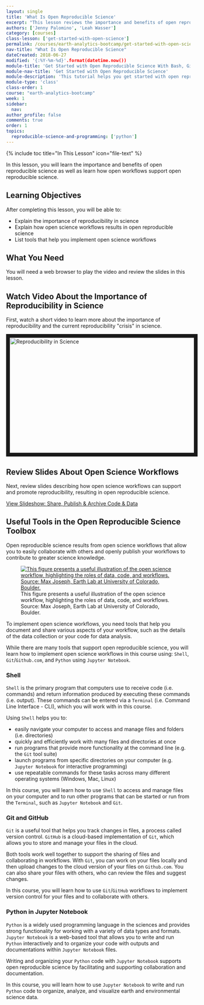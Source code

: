 ```yaml
---
layout: single
title: 'What Is Open Reproducible Science'
excerpt: "This lesson reviews the importance and benefits of open reproducible science."
authors: ['Jenny Palomino', 'Leah Wasser']
category: [courses]
class-lesson: ['get-started-with-open-science']
permalink: /courses/earth-analytics-bootcamp/get-started-with-open-science/intro-open-science/
nav-title: "What Is Open Reproducible Science"
dateCreated: 2018-06-27
modified: '{:%Y-%m-%d}'.format(datetime.now())
module-title: 'Get Started with Open Reproducible Science With Bash, Git, and Jupyter Notebook'
module-nav-title: 'Get Started with Open Reproducible Science'
module-description: 'This tutorial helps you get started with open reproducible science and introduces you to tools used in open reproducible science workflows including Bash/Shell, Git and Github.com, and Python in Jupyter Notebook.'
module-type: 'class'
class-order: 1
course: "earth-analytics-bootcamp"
week: 1
sidebar:
  nav:
author_profile: false
comments: true
order: 1
topics:
  reproducible-science-and-programming: ['python']
---
```

{% include toc title="In This Lesson" icon="file-text" %}

In this lesson, you will learn the importance and benefits of open reproducible science as well as learn how open workflows support open reproducible science. 

<div class='notice--success' markdown="1">

## <i class="fa fa-graduation-cap" aria-hidden="true"></i> Learning Objectives

After completing this lesson, you will be able to:

* Explain the importance of reproducibility in science
* Explain how open science workflows results in open reproducible science
* List tools that help you implement open science workflows


## <i class="fa fa-check-square-o fa-2" aria-hidden="true"></i> What You Need

You will need a web browser to play the video and review the slides in this lesson. 

 </div>
 

## Watch Video About the Importance of Reproducibility in Science

First, watch a short video to learn more about the importance of reproducibility and the current reproducibility "crisis" in science.  

<a href="https://www.youtube.com/watch?v=NGFO0kdbZmk&feature=youtu.be" target="_blank"><img src="http://img.youtube.com/vi/NGFO0kdbZmk/0.jpg" alt="Reproducibility in Science" width="560" height="315" border = "10" /></a>


## Review Slides About Open Science Workflows

Next, review slides describing how open science workflows can support and promote reproducibility, resulting in open reproducible science.

<a class="btn btn-info" href="{{ site.url }}/slide-shows/share-publish-archive/" target= "_blank"> <i class="fa fa-youtube-play" aria-hidden="true"></i>
View Slideshow: Share, Publish & Archive Code & Data</a>


## Useful Tools in the Open Reproducible Science Toolbox

Open reproducible science results from open science workflows that allow you to easily collaborate with others and openly publish your workflows to contribute to greater science knowledge. 

<figure>
 <a href="{{ site.url }}/images/courses/earth-analytics/bootcamp/open-science/workflow.png">
 <img src="{{ site.url }}/images/courses/earth-analytics/bootcamp/open-science/workflow.png" alt="This figure presents a useful illustration of the open science workflow, highlighting the roles of data, code, and workflows. Source: Max Joseph, Earth Lab at University of Colorado, Boulder."></a>
 <figcaption> This figure presents a useful illustration of the open science workflow, highlighting the roles of data, code, and workflows. Source: Max Joseph, Earth Lab at University of Colorado, Boulder.
 </figcaption>
</figure>


To implement open science workflows, you need tools that help you document and share various aspects of your workflow, such as the details of the data collection or your code for data analysis. 

While there are many tools that support open reproducible science, you will learn how to implement open science workflows in this course using: `Shell`, `Git`/`Github.com`, and `Python` using `Jupyter Notebook`. 


### Shell

`Shell` is the primary program that computers use to receive code (i.e. commands) and return information produced by executing these commands (i.e. output). These commands can be entered via a `Terminal` (i.e. Command Line Interface - CLI), which you will work with in this course. 

Using `Shell` helps you to:
* easily navigate your computer to access and manage files and folders (i.e. directories) 
* quickly and efficiently work with many files and directories at once
* run programs that provide more functionality at the command line (e.g. the `Git` tool suite)
* launch programs from specific directories on your computer (e.g. `Jupyter Notebook` for interactive programming)
* use repeatable commands for these tasks across many different operating systems (Windows, Mac, Linux)

In this course, you will learn how to use `Shell` to access and manage files on your computer and to run other programs that can be started or run from the `Terminal`, such as `Jupyter Notebook` and `Git`.


### Git and GitHub
`Git` is a useful tool that helps you track changes in files, a process called version control. `GitHub` is a cloud-based implementation of `Git`, which allows you to store and manage your files in the cloud.

Both tools work well together to support the sharing of files and collaborating in workflows. With `Git`, you can work on your files locally and then upload changes to the cloud version of your files on `Github.com`. You can also share your files with others, who can review the files and suggest changes. 

In this course, you will learn how to use `Git`/`GitHub` workflows to implement version control for your files and to collaborate with others. 


### Python in Jupyter Notebook

`Python` is a widely used programming language in the sciences and provides strong functionality for working with a variety of data types and formats. `Jupyter Notebook` is a web-based tool that allows you to write and run `Python` interactively and to organize your code with outputs and documentations within `Jupyter Notebook` files. 

Writing and organizing your `Python` code with `Jupyter Notebook` supports open reproducible science by facilitating and supporting collaboration and documentation. 

In this course, you will learn how to use `Jupyter Notebook` to write and run `Python` code to organize, analyze, and visualize earth and environmental science data. 

